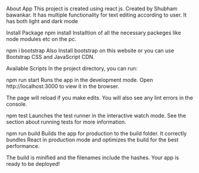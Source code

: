 About App
This project is created using react js. Created by Shubham bawankar. It has multiple functionality for text editing according to user. It has both light and dark mode

Install Package
npm install
Installtion of all the necessary packeges like node modules etc on the pc.

npm i bootstrap
Also Install bootstrap on this website or you can use Bootstrap CSS and JavaScript CDN.

Available Scripts
In the project directory, you can run:

npm run start
Runs the app in the development mode.
Open http://localhost:3000 to view it in the browser.

The page will reload if you make edits.
You will also see any lint errors in the console.

npm test
Launches the test runner in the interactive watch mode.
See the section about running tests for more information.

npm run build
Builds the app for production to the build folder.
It correctly bundles React in production mode and optimizes the build for the best performance.

The build is minified and the filenames include the hashes.
Your app is ready to be deployed!